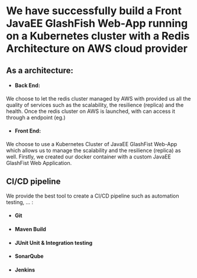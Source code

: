 # We have successfully build a Front JavaEE GlashFish Web-App running on a Kubernetes cluster with a Redis Architecture on AWS cloud provider

## As a architecture:

- #### Back End:
We choose to let the redis cluster managed by AWS with provided us all the quality of services such as the scalability, the resilience (replica) and the health. Once the redis cluster on AWS is launched, with can access it through a endpoint (eg.)

- #### Front End:
We choose to use a Kubernetes Cluster of JavaEE GlashFist Web-App which allows us to manage the scalability and the resilience (replica) as well. Firstly, we created our docker container with a custom JavaEE GlashFist Web Application.


## CI/CD pipeline

We provide the best tool to create a CI/CD pipeline such as automation testing, ... :
- #### Git
- #### Maven Build
- #### JUnit Unit & Integration testing
- #### SonarQube
- #### Jenkins
